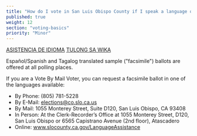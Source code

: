 ```yaml
---
title: "How do I vote in San Luis Obispo County if I speak a language other than English?"
published: true
weight: 12
section: "voting-basics"
priority: "Minor"
---
```


[ASISTENCIA DE IDIOMA](https://www.slocounty.ca.gov/Departments/Clerk-Recorder/All-Services/Elections-and-Voting/Voter-Language-Assistance/ASISTENCIA-DE-IDIOMA.aspx)
[TULONG SA WIKA](https://www.slocounty.ca.gov/Departments/Clerk-Recorder/All-Services/Elections-and-Voting/Voter-Language-Assistance/TULONG-SA-WIKA.aspx)

Español/Spanish and Tagalog translated sample ("facsimile") ballots are offered at all polling places.

If you are a Vote By Mail Voter, you can request a facsimile ballot in one of the languages available:

- By Phone: (805) 781-5228
- By E-Mail: elections@co.slo.ca.us
- By Mail: 1055 Monterey Street, Suite D120, San Luis Obispo, CA 93408
- In Person: At the Clerk-Recorder’s Office at 1055 Monterey Street, D120, San Luis Obispo or 6565 Capistrano Avenue (2nd floor), Atascadero
- Online: www.slocounty.ca.gov/LanguageAssistance
